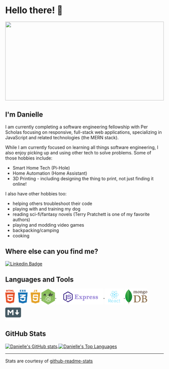 <!--
**DrAcula27/DrAcula27** is a ✨ _special_ ✨ repository because its `README.md` (this file) appears on your GitHub profile.
-->

# Hello there! 👋

<div id="banner align="center">
    <img src="https://media.giphy.com/media/L1R1tvI9svkIWwpVYr/giphy.gif" width="100%" height="250" />
</div>

## I'm Danielle

I am currently completing a software engineering fellowship with Per Scholas focusing on responsive, full-stack web applications, specializing in JavaScript and related technologies (the MERN stack).

While I am currently focused on learning all things software engineering, I also enjoy picking up and using other tech to solve problems. Some of those hobbies include:
- Smart Home Tech (Pi-Hole)
- Home Automation (Home Assistant)
- 3D Printing - including designing the thing to print, not just finding it online!

I also have other hobbies too:
- helping others troubleshoot their code
- playing with and training my dog
- reading sci-fi/fantasy novels (Terry Pratchett is one of my favorite authors)
- playing and modding video games
- backpacking/camping
- cooking

## Where else can you find me?
[![Linkedin Badge](https://img.shields.io/badge/-Danielle_Andrews-blue?style=flat&logo=Linkedin&logoColor=white)](linkedin.com/in/daniellerandrews)

## Languages and Tools
<a href="">
    <img alt="HTML5, CSS3, JavaScript" title="HTML5, CSS3, JavaScript" src="./images/html-css-js.png" height="50px" align="center">
</a>
<a href="">
    <img alt="NodeJS" title="Node.js" src="./images/nodeJS.png" height="50px" align="center">
</a>
<a href="">
    <img alt="ExpressJS" title="Express.js" src="./images/ExpressJS.png" height="50px" align="center">
</a>
<a href="">
    <img alt="ReactJS" title="React.js" src="./images/React.png" height="50px" align="center">
</a>
<a href="">
    <img alt="MongoDB" title="mongoDB" src="./images/mongoDB.png" height="50px" align="center">
</a>
<a href="">
    <img alt="Markdown" title="markdown" src="./images/markdown.png" height="50px" align="center">
</a>
<br />

## GitHub Stats
<a href="">
    <img alt="Danielle's GitHub stats" align="center" src="https://github-readme-stats.vercel.app/api?username=DrAcula27&show_icons=true&theme=dracula" />
</a>

<a href="">
    <img alt="Danielle's Top Languages" align="center" src="https://github-readme-stats.vercel.app/api/top-langs/?username=DrAcula27&layout=compact&theme=dracula" />
</a>

***
Stats are courtesy of [github-readme-stats](https://github.com/anuraghazra/github-readme-stats)
